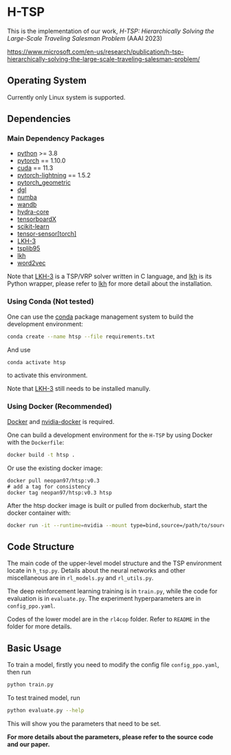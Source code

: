 # H-TSP

This is the implementation of our work, *H-TSP: Hierarchically Solving the Large-Scale Traveling Salesman Problem* (AAAI 2023)

https://www.microsoft.com/en-us/research/publication/h-tsp-hierarchically-solving-the-large-scale-traveling-salesman-problem/

## Operating System

Currently only Linux system is supported.

## Dependencies

### Main Dependency Packages

* [python](https://www.python.org/) >= 3.8
* [pytorch](https://pytorch.org/) == 1.10.0
* [cuda](https://developer.nvidia.com/cuda-toolkit) == 11.3
* [pytorch-lightning](pytorch-lightning) == 1.5.2
* [pytorch_geometric](https://pyg.org/)
* [dgl](https://www.dgl.ai/)
* [numba](https://numba.pydata.org/)
* [wandb](https://wandb.ai/)
* [hydra-core](https://hydra.cc/)
* [tensorboardX](https://github.com/lanpa/tensorboardX)
* [scikit-learn](https://scikit-learn.org/stable/index.html)
* [tensor-sensor\[torch\]](https://github.com/parrt/tensor-sensor)
* [LKH-3](http://akira.ruc.dk/~keld/research/LKH-3/)
* [tsplib95](https://github.com/rhgrant10/tsplib95)
* [lkh](https://github.com/ben-hudson/pylkh)
* [word2vec](https://github.com/danielfrg/word2vec)

Note that [LKH-3](http://akira.ruc.dk/~keld/research/LKH-3/) is a TSP/VRP solver written in C language, and [lkh](https://github.com/ben-hudson/pylkh) is its Python wrapper, please refer to [lkh](https://github.com/ben-hudson/pylkh) for more detail about the installation.


### Using Conda (Not tested)

One can use the [conda](https://anaconda.org/) package management system to build the development environment:

```bash
conda create --name htsp --file requirements.txt
```

And use
```bash
conda activate htsp
```
to activate this environment.

Note that [LKH-3](http://akira.ruc.dk/~keld/research/LKH-3/) still needs to be installed manully.

### Using Docker (Recommended)

[Docker](https://www.docker.com/) and [nvidia-docker](https://github.com/NVIDIA/nvidia-docker) is required.

One can build a development environment for the `H-TSP` by using Docker with the `Dockerfile`:
```bash
docker build -t htsp .
```
Or use the existing docker image:
```bashs
docker pull neopan97/htsp:v0.3
# add a tag for consistency
docker tag neopan97/htsp:v0.3 htsp
```
After the htsp docker image is built or pulled from dockerhub, start the docker container with:
```bash
docker run -it --runtime=nvidia --mount type=bind,source=/path/to/source/code,target=/workspace htsp
```

## Code Structure

The main code of the upper-level model structure and the TSP environment locate in `h_tsp.py`.
Details about the neural networks and other miscellaneous are in `rl_models.py` and `rl_utils.py`.

The deep reinforcement learning training is in `train.py`, while the code for evaluation is in `evaluate.py`.
The experiment hyperparameters are in `config_ppo.yaml`.

Codes of the lower model are in the `rl4cop` folder. Refer to `README` in the folder for more details.

## Basic Usage

To train a model, firstly you need to modify the config file `config_ppo.yaml`, then run

```bash
python train.py
```

To test trained model, run
```bash
python evaluate.py --help
```
This will show you the parameters that need to be set.

**For more details about the parameters, please refer to the source code and our paper.**
